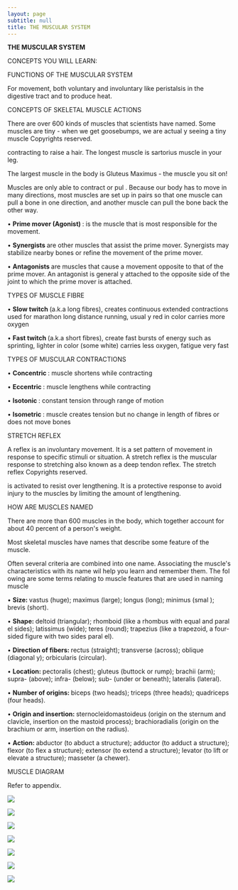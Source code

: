 ```yaml
---
layout: page
subtitle: null
title: THE MUSCULAR SYSTEM
---
```

  <p class="calibre1">
   <b class="calibre3">
    THE MUSCULAR SYSTEM
   </b>
  </p>
  <p class="calibre1">
   CONCEPTS YOU WILL LEARN:
  </p>
  <p class="calibre1">
  </p>
  <p class="calibre1">
   FUNCTIONS OF THE MUSCULAR SYSTEM
  </p>
  <p class="calibre1">
   For movement, both voluntary and involuntary like peristalsis in the digestive tract and to produce heat.
  </p>
  <p class="calibre1">
  </p>
  <p class="calibre1">
   CONCEPTS OF SKELETAL MUSCLE ACTIONS
  </p>
  <p class="calibre1">
   There are over 600 kinds of muscles that scientists have named. Some muscles are  tiny  -  when  we  get  goosebumps,  we  are  actual y  seeing  a  tiny  muscle Copyrights reserved.
  </p>
  <p class="calibre1">
  </p>
  <p class="calibre1">
   <a id="p233">
   </a>
  </p>
  <p class="calibre1">
  </p>
  <p class="calibre1">
   contracting to raise a hair. The longest muscle is sartorius muscle in your leg.
  </p>
  <p class="calibre1">
   The largest muscle in the body is Gluteus Maximus - the muscle you sit on!
  </p>
  <p class="calibre1">
   Muscles  are  only  able  to  contract  or  pul .  Because  our  body  has  to  move  in many directions, most muscles are set up in pairs so that one muscle can pull a bone in one direction, and another muscle can pull the bone back the other way.
  </p>
  <p class="calibre1">
   •
   <b class="calibre3">
    Prime  mover  (Agonist)
   </b>
   :  is  the  muscle  that  is  most  responsible  for  the movement.
  </p>
  <p class="calibre1">
   •
   <b class="calibre3">
    Synergists
   </b>
   are other muscles that assist the prime mover. Synergists may stabilize nearby bones or refine the movement of the prime mover.
  </p>
  <p class="calibre1">
   •
   <b class="calibre3">
    Antagonists
   </b>
   are muscles that cause a movement opposite to that of the prime mover. An antagonist is general y attached to the opposite side of the joint to which the prime mover is attached.
  </p>
  <p class="calibre1">
   TYPES OF MUSCLE FIBRE
  </p>
  <p class="calibre1">
   •
   <b class="calibre3">
    Slow  twitch
   </b>
   (a.k.a  long  fibres),  creates  continuous  extended contractions  used  for  marathon  long  distance  running,  usual y  red  in color carries more oxygen
  </p>
  <p class="calibre1">
   •
   <b class="calibre3">
    Fast  twitch
   </b>
   (a.k.a  short  fibres),  create  fast  bursts  of  energy  such  as sprinting, lighter in color (some white) carries less oxygen, fatigue very fast
  </p>
  <p class="calibre1">
  </p>
  <p class="calibre1">
   TYPES OF MUSCULAR CONTRACTIONS
  </p>
  <p class="calibre1">
   •
   <b class="calibre3">
    Concentric
   </b>
   : muscle shortens while contracting
  </p>
  <p class="calibre1">
   •
   <b class="calibre3">
    Eccentric
   </b>
   : muscle lengthens while contracting
  </p>
  <p class="calibre1">
   •
   <b class="calibre3">
    Isotonic
   </b>
   : constant tension through range of motion
  </p>
  <p class="calibre1">
   •
   <b class="calibre3">
    Isometric
   </b>
   :  muscle  creates  tension  but  no  change  in  length  of  fibres  or does not move bones
  </p>
  <p class="calibre1">
  </p>
  <p class="calibre1">
   STRETCH REFLEX
  </p>
  <p class="calibre1">
   A  reflex  is  an  involuntary  movement.  It  is  a  set  pattern  of  movement  in response  to  specific  stimuli  or  situation.  A  stretch  reflex  is  the  muscular response to stretching also known as a deep tendon reflex.  The stretch reflex Copyrights reserved.
  </p>
  <p class="calibre1">
  </p>
  <p class="calibre1">
   <a id="p234">
   </a>
  </p>
  <p class="calibre1">
  </p>
  <p class="calibre1">
   is  activated  to  resist  over  lengthening.  It  is  a  protective  response  to  avoid injury to the muscles by limiting the amount of lengthening.
  </p>
  <p class="calibre1">
   HOW ARE MUSCLES NAMED
  </p>
  <p class="calibre1">
   There  are  more  than  600  muscles  in  the  body,  which  together  account  for about 40 percent of a person's weight.
  </p>
  <p class="calibre1">
   Most skeletal muscles have names that describe some feature of the muscle.
  </p>
  <p class="calibre1">
   Often  several  criteria  are  combined  into  one  name.  Associating  the  muscle's characteristics  with  its  name  wil   help  you  learn  and  remember  them.  The fol owing are some terms relating to muscle features that are used in naming muscle
  </p>
  <p class="calibre1">
   •
   <b class="calibre3">
    Size:
   </b>
   vastus  (huge);  maximus  (large);  longus  (long);  minimus  (smal ); brevis (short).
  </p>
  <p class="calibre1">
   •
   <b class="calibre3">
    Shape:
   </b>
   deltoid  (triangular);  rhomboid  (like  a  rhombus  with  equal  and paral el  sides);  latissimus  (wide);  teres  (round);  trapezius  (like  a trapezoid, a four-sided figure with two sides paral el).
  </p>
  <p class="calibre1">
   •
   <b class="calibre3">
    Direction  of  fibers:
   </b>
   rectus  (straight);  transverse  (across);  oblique (diagonal y); orbicularis (circular).
  </p>
  <p class="calibre1">
   •
   <b class="calibre3">
    Location:
   </b>
   pectoralis  (chest);  gluteus  (buttock  or  rump);  brachii  (arm); supra- (above); infra- (below); sub- (under or beneath); lateralis (lateral).
  </p>
  <p class="calibre1">
   •
   <b class="calibre3">
    Number of origins:
   </b>
   biceps (two heads); triceps (three heads); quadriceps (four heads).
  </p>
  <p class="calibre1">
   •
   <b class="calibre3">
    Origin and insertion:
   </b>
   sternocleidomastoideus (origin on the sternum and clavicle, insertion on the mastoid process); brachioradialis (origin on the brachium or arm, insertion on the radius).
  </p>
  <p class="calibre1">
   •
   <b class="calibre3">
    Action:
   </b>
   abductor  (to  abduct  a  structure);  adductor  (to  adduct  a structure); flexor (to flex a structure); extensor (to extend a structure); levator (to lift or elevate a structure); masseter (a chewer).
  </p>
  <p class="calibre1">
   MUSCLE DIAGRAM
  </p>
  <p class="calibre1">
   Refer to appendix.
  </p>
  <p class="calibre1">
  </p>
  <p class="calibre1">
  </p>
  <p class="calibre1">
   <a id="p235">
   </a>
  </p>
  <p class="calibre1 text-center">
   <img class="calibre2" src="../../assets/img/index-235_2.jpg"/>
  </p>
  <p class="calibre1">
  </p>
  <p class="calibre1">
  </p>
  <p class="calibre1">
  </p>
  <p class="calibre1">
  </p>
  <p class="calibre1">
  </p>
  <p class="calibre1">
  </p>
  <p class="calibre1">
  </p>
  <p class="calibre1">
   <a id="p236">
   </a>
  </p>
  <p class="calibre1 text-center">
   <img class="calibre2" src="../../assets/img/index-236_2.jpg"/>
  </p>
  <p class="calibre1">
  </p>
  <p class="calibre1">
  </p>
  <p class="calibre1">
  </p>
  <p class="calibre1">
  </p>
  <p class="calibre1">
  </p>
  <p class="calibre1">
   <a id="p237">
   </a>
  </p>
  <p class="calibre1 text-center">
   <img class="calibre2" src="../../assets/img/index-237_2.jpg"/>
  </p>
  <p class="calibre1">
  </p>
  <p class="calibre1">
  </p>
  <p class="calibre1">
  </p>
  <p class="calibre1">
   <a id="p238">
   </a>
  </p>
  <p class="calibre1 text-center">
   <img class="calibre2" src="../../assets/img/index-238_2.jpg"/>
  </p>
  <p class="calibre1">
  </p>
  <p class="calibre1">
  </p>
  <p class="calibre1">
  </p>
  <p class="calibre1">
   <a id="p239">
   </a>
  </p>
  <p class="calibre1 text-center">
   <img class="calibre2" src="../../assets/img/index-239_2.jpg"/>
  </p>
  <p class="calibre1">
  </p>
  <p class="calibre1">
  </p>
  <p class="calibre1">
  </p>
  <p class="calibre1">
   <a id="p240">
   </a>
  </p>
  <p class="calibre1 text-center">
   <img class="calibre2" src="../../assets/img/index-240_2.jpg"/>
  </p>
  <p class="calibre1">
  </p>
  <p class="calibre1">
  </p>
  <p class="calibre1">
  </p>
  <p class="calibre1">
   <a id="p241">
   </a>
  </p>
  <p class="calibre1 text-center">
   <img class="calibre2" src="../../assets/img/index-241_2.jpg"/>
  </p>
  <p class="calibre1">
  </p>
  <p class="calibre1">
  </p>
  <p class="calibre1">
  </p>
  <p class="calibre1">
  </p>
  <p class="calibre1">
  </p>
